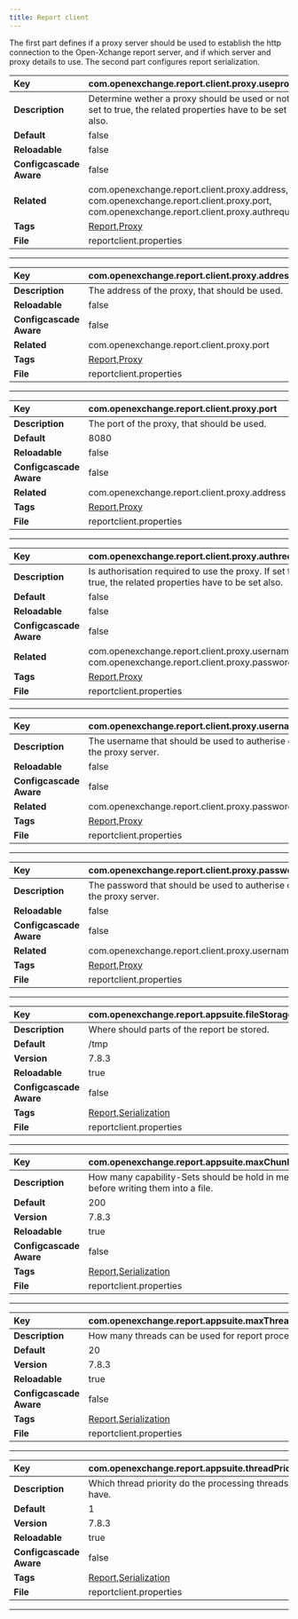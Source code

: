 ```yaml
---
title: Report client
---
```


The first part defines if a proxy server should be used to establish the http connection
to the Open-Xchange report server, and if which server and proxy details to use.
The second part configures report serialization.


| __Key__ | com.openexchange.report.client.proxy.useproxy |
|:----------------|:--------|
| __Description__ | Determine wether a proxy should be used or not. If set to true, the related properties have to be set also.<br> |
| __Default__ | false |
| __Reloadable__ | false |
| __Configcascade Aware__ | false |
| __Related__ | com.openexchange.report.client.proxy.address, com.openexchange.report.client.proxy.port, com.openexchange.report.client.proxy.authrequired |
| __Tags__ | <a href="https://documentation.open-xchange.com/latest/middleware/configuration/tags/Report.html">Report</a>,<a href="https://documentation.open-xchange.com/latest/middleware/configuration/tags/Proxy.html">Proxy</a> |
| __File__ | reportclient.properties |

---
| __Key__ | com.openexchange.report.client.proxy.address |
|:----------------|:--------|
| __Description__ | The address of the proxy, that should be used.<br> |
| __Reloadable__ | false |
| __Configcascade Aware__ | false |
| __Related__ | com.openexchange.report.client.proxy.port |
| __Tags__ | <a href="https://documentation.open-xchange.com/latest/middleware/configuration/tags/Report.html">Report</a>,<a href="https://documentation.open-xchange.com/latest/middleware/configuration/tags/Proxy.html">Proxy</a> |
| __File__ | reportclient.properties |

---
| __Key__ | com.openexchange.report.client.proxy.port |
|:----------------|:--------|
| __Description__ | The port of the proxy, that should be used.<br> |
| __Default__ | 8080 |
| __Reloadable__ | false |
| __Configcascade Aware__ | false |
| __Related__ | com.openexchange.report.client.proxy.address |
| __Tags__ | <a href="https://documentation.open-xchange.com/latest/middleware/configuration/tags/Report.html">Report</a>,<a href="https://documentation.open-xchange.com/latest/middleware/configuration/tags/Proxy.html">Proxy</a> |
| __File__ | reportclient.properties |

---
| __Key__ | com.openexchange.report.client.proxy.authrequired |
|:----------------|:--------|
| __Description__ | Is authorisation required to use the proxy. If set to true, the related properties have to be set also.<br> |
| __Default__ | false |
| __Reloadable__ | false |
| __Configcascade Aware__ | false |
| __Related__ | com.openexchange.report.client.proxy.username, com.openexchange.report.client.proxy.password |
| __Tags__ | <a href="https://documentation.open-xchange.com/latest/middleware/configuration/tags/Report.html">Report</a>,<a href="https://documentation.open-xchange.com/latest/middleware/configuration/tags/Proxy.html">Proxy</a> |
| __File__ | reportclient.properties |

---
| __Key__ | com.openexchange.report.client.proxy.username |
|:----------------|:--------|
| __Description__ | The username that should be used to autherise on the proxy server.<br> |
| __Reloadable__ | false |
| __Configcascade Aware__ | false |
| __Related__ | com.openexchange.report.client.proxy.password |
| __Tags__ | <a href="https://documentation.open-xchange.com/latest/middleware/configuration/tags/Report.html">Report</a>,<a href="https://documentation.open-xchange.com/latest/middleware/configuration/tags/Proxy.html">Proxy</a> |
| __File__ | reportclient.properties |

---
| __Key__ | com.openexchange.report.client.proxy.password |
|:----------------|:--------|
| __Description__ | The password that should be used to autherise on the proxy server.<br> |
| __Reloadable__ | false |
| __Configcascade Aware__ | false |
| __Related__ | com.openexchange.report.client.proxy.username |
| __Tags__ | <a href="https://documentation.open-xchange.com/latest/middleware/configuration/tags/Report.html">Report</a>,<a href="https://documentation.open-xchange.com/latest/middleware/configuration/tags/Proxy.html">Proxy</a> |
| __File__ | reportclient.properties |

---
| __Key__ | com.openexchange.report.appsuite.fileStorage |
|:----------------|:--------|
| __Description__ | Where should parts of the report be stored.<br> |
| __Default__ | /tmp |
| __Version__ | 7.8.3 |
| __Reloadable__ | true |
| __Configcascade Aware__ | false |
| __Tags__ | <a href="https://documentation.open-xchange.com/latest/middleware/configuration/tags/Report.html">Report</a>,<a href="https://documentation.open-xchange.com/latest/middleware/configuration/tags/Serialization.html">Serialization</a> |
| __File__ | reportclient.properties |

---
| __Key__ | com.openexchange.report.appsuite.maxChunkSize |
|:----------------|:--------|
| __Description__ | How many capability-Sets should be hold in memory before writing them into a file.<br> |
| __Default__ | 200 |
| __Version__ | 7.8.3 |
| __Reloadable__ | true |
| __Configcascade Aware__ | false |
| __Tags__ | <a href="https://documentation.open-xchange.com/latest/middleware/configuration/tags/Report.html">Report</a>,<a href="https://documentation.open-xchange.com/latest/middleware/configuration/tags/Serialization.html">Serialization</a> |
| __File__ | reportclient.properties |

---
| __Key__ | com.openexchange.report.appsuite.maxThreadPoolSize |
|:----------------|:--------|
| __Description__ | How many threads can be used for report processing.<br> |
| __Default__ | 20 |
| __Version__ | 7.8.3 |
| __Reloadable__ | true |
| __Configcascade Aware__ | false |
| __Tags__ | <a href="https://documentation.open-xchange.com/latest/middleware/configuration/tags/Report.html">Report</a>,<a href="https://documentation.open-xchange.com/latest/middleware/configuration/tags/Serialization.html">Serialization</a> |
| __File__ | reportclient.properties |

---
| __Key__ | com.openexchange.report.appsuite.threadPriority |
|:----------------|:--------|
| __Description__ | Which thread priority do the processing threads have.<br> |
| __Default__ | 1 |
| __Version__ | 7.8.3 |
| __Reloadable__ | true |
| __Configcascade Aware__ | false |
| __Tags__ | <a href="https://documentation.open-xchange.com/latest/middleware/configuration/tags/Report.html">Report</a>,<a href="https://documentation.open-xchange.com/latest/middleware/configuration/tags/Serialization.html">Serialization</a> |
| __File__ | reportclient.properties |

---
